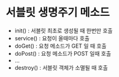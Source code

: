 # 서블릿 생명주기 메소드 

- init()
: 서블릿 최초로 생성될 때 한번만 호출 
- service()
: 요청이 올때마다 호출 
 - doGet()
 : 요청 메소드가 GET 일 때 호출 
 - doPost()
 : 요청 메소드가 POST 일때 호출 
 - ... 
- destroy()
: 서블릿 객체가 소멸될 때 호출 